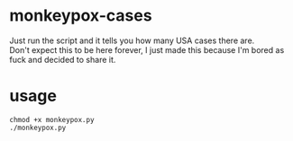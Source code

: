# monkeypox-cases
Just run the script and it tells you how many USA cases there are. <br/>
Don't expect this to be here forever, I just made this because I'm bored as fuck and decided to share it.
# usage
`chmod +x monkeypox.py` <br/>
`./monkeypox.py`

